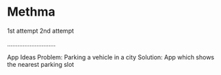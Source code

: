 # Methma
1st attempt
2nd attempt

............................

App Ideas
Problem: Parking a vehicle in a city
Solution: App which shows the nearest parking slot

